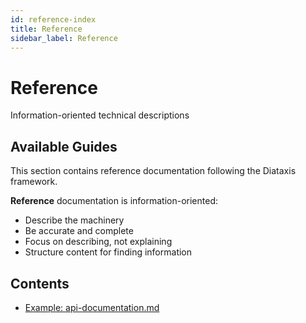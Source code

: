 ```yaml
---
id: reference-index
title: Reference
sidebar_label: Reference
---
```


# Reference

Information-oriented technical descriptions

## Available Guides

This section contains reference documentation following the Diataxis framework.

**Reference** documentation is information-oriented:

- Describe the machinery
- Be accurate and complete
- Focus on describing, not explaining
- Structure content for finding information

## Contents

- [Example: api-documentation.md](./api-documentation.md)
